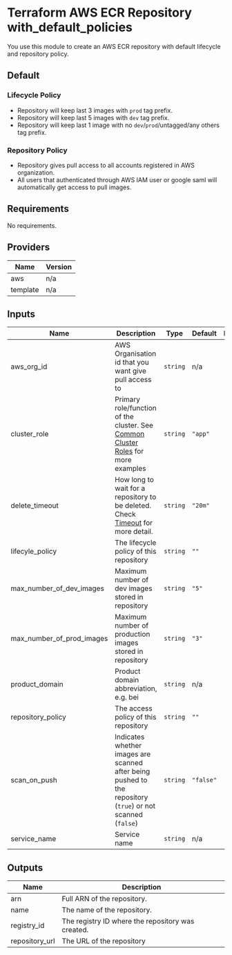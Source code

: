 # Terraform AWS ECR Repository with_default_policies
You use this module to create an AWS ECR repository with default lifecycle and repository policy.

## Default

### Lifecycle Policy

* Repository will keep last 3 images with `prod` tag prefix.
* Repository will keep last 5 images with `dev` tag prefix.
* Repository will keep last 1 image with no `dev`/`prod`/untagged/any others tag prefix.

### Repository Policy

* Repository gives pull access to all accounts registered in AWS organization. 
* All users that authenticated through AWS IAM user or google saml will automatically get access to pull images.

<!-- BEGINNING OF PRE-COMMIT-TERRAFORM DOCS HOOK -->
## Requirements

No requirements.

## Providers

| Name | Version |
|------|---------|
| aws | n/a |
| template | n/a |

## Inputs

| Name | Description | Type | Default | Required |
|------|-------------|------|---------|:--------:|
| aws\_org\_id | AWS Organisation id that you want give pull access to | `string` | n/a | yes |
| cluster\_role | Primary role/function of the cluster. See [Common Cluster Roles](https://29022131.atlassian.net/l/c/53iwUAPw) for more examples | `string` | `"app"` | no |
| delete\_timeout | How long to wait for a repository to be deleted. Check [Timeout](https://www.terraform.io/docs/configuration/resources.html#timeouts) for more detail. | `string` | `"20m"` | no |
| lifecyle\_policy | The lifecycle policy of this repository | `string` | `""` | no |
| max\_number\_of\_dev\_images | Maximum number of dev images stored in repository | `string` | `"5"` | no |
| max\_number\_of\_prod\_images | Maximum number of production images stored in repository | `string` | `"3"` | no |
| product\_domain | Product domain abbreviation, e.g. bei | `string` | n/a | yes |
| repository\_policy | The access policy of this repository | `string` | `""` | no |
| scan\_on\_push | Indicates whether images are scanned after being pushed to the repository (`true`) or not scanned (`false`) | `string` | `"false"` | no |
| service\_name | Service name | `string` | n/a | yes |

## Outputs

| Name | Description |
|------|-------------|
| arn | Full ARN of the repository. |
| name | The name of the repository. |
| registry\_id | The registry ID where the repository was created. |
| repository\_url | The URL of the repository |

<!-- END OF PRE-COMMIT-TERRAFORM DOCS HOOK -->